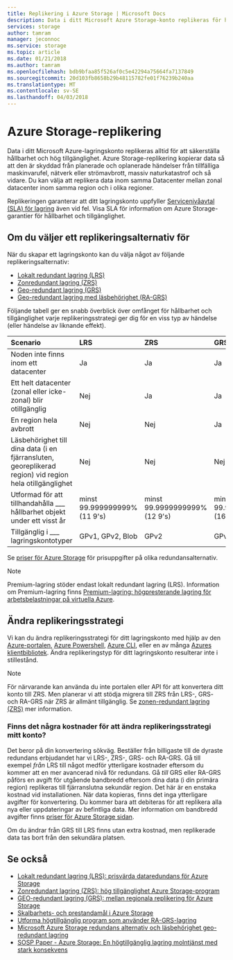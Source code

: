 ```yaml
---
title: Replikering i Azure Storage | Microsoft Docs
description: Data i ditt Microsoft Azure Storage-konto replikeras för hållbarhet och hög tillgänglighet. Replikeringsalternativ är lokalt redundant lagring (LRS), zonredundant lagring (ZRS), geo-redundant lagring (GRS) och geo-redundant lagring med läsbehörighet (RA-GRS).
services: storage
author: tamram
manager: jeconnoc
ms.service: storage
ms.topic: article
ms.date: 01/21/2018
ms.author: tamram
ms.openlocfilehash: bdb9bfaa85f526af0c5e42294a75664fa7137849
ms.sourcegitcommit: 20d103fb8658b29b48115782fe01f76239b240aa
ms.translationtype: MT
ms.contentlocale: sv-SE
ms.lasthandoff: 04/03/2018
---
```

# <a name="azure-storage-replication"></a>Azure Storage-replikering

Data i ditt Microsoft Azure-lagringskonto replikeras alltid för att säkerställa hållbarhet och hög tillgänglighet. Azure Storage-replikering kopierar data så att den är skyddad från planerade och oplanerade händelser från tillfälliga maskinvarufel, nätverk eller strömavbrott, massiv naturkatastrof och så vidare. Du kan välja att replikera data inom samma Datacenter mellan zonal datacenter inom samma region och i olika regioner.

Replikeringen garanterar att ditt lagringskonto uppfyller [Servicenivåavtal (SLA) för lagring](https://azure.microsoft.com/support/legal/sla/storage/) även vid fel. Visa SLA för information om Azure Storage-garantier för hållbarhet och tillgänglighet.

## <a name="choosing-a-replication-option"></a>Om du väljer ett replikeringsalternativ för

När du skapar ett lagringskonto kan du välja något av följande replikeringsalternativ:

* [Lokalt redundant lagring (LRS)](storage-redundancy-lrs.md)
* [Zonredundant lagring (ZRS)](storage-redundancy-zrs.md)
* [Geo-redundant lagring (GRS)](storage-redundancy-grs.md)
* [Geo-redundant lagring med läsbehörighet (RA-GRS)](storage-redundancy-grs.md#read-access-geo-redundant-storage)

Följande tabell ger en snabb överblick över omfånget för hållbarhet och tillgänglighet varje replikeringsstrategi ger dig för en viss typ av händelse (eller händelse av liknande effekt).

| Scenario | LRS | ZRS | GRS | RA-GRS |
|:--- |:--- |:--- |:--- |:--- |
| Noden inte finns inom ett datacenter |Ja |Ja |Ja |Ja
| Ett helt datacenter (zonal eller icke-zonal) blir otillgänglig |Nej |Ja |Ja |Ja |
| En region hela avbrott |Nej |Nej |Ja |Ja |
| Läsbehörighet till dina data (i en fjärransluten, georeplikerad region) vid region hela otillgänglighet |Nej |Nej |Nej |Ja |
| Utformad för att tillhandahålla ___ hållbarhet objekt under ett visst år |minst 99.999999999% (11 9's)|minst 99.9999999999% (12 9's)|minst 99.99999999999999% (16 9's)|minst 99.99999999999999% (16 9's)|
| Tillgänglig i ___ lagringskontotyper |GPv1, GPv2, Blob |GPv2 |GPv1, GPv2, Blob |GPv1, GPv2, Blob

Se [priser för Azure Storage](https://azure.microsoft.com/pricing/details/storage/) för prisuppgifter på olika redundansalternativ.

> [!NOTE]
> Premium-lagring stöder endast lokalt redundant lagring (LRS). Information om Premium-lagring finns [Premium-lagring: högpresterande lagring för arbetsbelastningar på virtuella Azure](../../virtual-machines/windows/premium-storage.md).

## <a name="changing-replication-strategy"></a>Ändra replikeringsstrategi
Vi kan du ändra replikeringsstrategi för ditt lagringskonto med hjälp av den [Azure-portalen](https://portal.azure.com/), [Azure Powershell](storage-powershell-guide-full.md), [Azure CLI](https://docs.microsoft.com/en-us/cli/azure/install-azure-cli?view=azure-cli-latest), eller en av många [ Azures klientbibliotek](https://docs.microsoft.com/en-us/azure/index?view=azure-dotnet#pivot=sdkstools). Ändra replikeringstyp för ditt lagringskonto resulterar inte i stillestånd.

   > [!NOTE]
   > För närvarande kan använda du inte portalen eller API för att konvertera ditt konto till ZRS. Men planerar vi att stödja migrera till ZRS från LRS-, GRS- och RA-GRS när ZRS är allmänt tillgänglig. Se [zonen-redundant lagring (ZRS)](storage-redundancy-zrs.md) mer information.
    
### <a name="are-there-any-costs-to-changing-my-accounts-replication-strategy"></a>Finns det några kostnader för att ändra replikeringsstrategi mitt konto?
Det beror på din konvertering sökväg. Beställer från billigaste till de dyraste redundans erbjudandet har vi LRS-, ZRS-, GRS- och RA-GRS. Gå till exempel *från* LRS till något medför ytterligare kostnader eftersom du kommer att en mer avancerad nivå för redundans. Gå *till* GRS eller RA-GRS påförs en avgift för utgående bandbredd eftersom dina data (i din primära region) replikeras till fjärranslutna sekundär region. Det här är en enstaka kostnad vid installationen. När data kopieras, finns det inga ytterligare avgifter för konvertering. Du kommer bara att debiteras för att replikera alla nya eller uppdateringar av befintliga data. Mer information om bandbredd avgifter finns [priser för Azure Storage sidan](https://azure.microsoft.com/pricing/details/storage/blobs/).

Om du ändrar från GRS till LRS finns utan extra kostnad, men replikerade data tas bort från den sekundära platsen.

## <a name="see-also"></a>Se också

- [Lokalt redundant lagring (LRS): prisvärda dataredundans för Azure Storage](storage-redundancy-lrs.md)
- [Zonredundant lagring (ZRS): hög tillgänglighet Azure Storage-program](storage-redundancy-zrs.md)
- [GEO-redundant lagring (GRS): mellan regionala replikering för Azure Storage](storage-redundancy-grs.md)
- [Skalbarhets- och prestandamål i Azure Storage](storage-scalability-targets.md)
- [Utforma högtillgänglig program som använder RA-GRS-lagring](../storage-designing-ha-apps-with-ragrs.md)
- [Microsoft Azure Storage redundans alternativ och läsbehörighet geo-redundant lagring ](http://blogs.msdn.com/b/windowsazurestorage/archive/2013/12/11/introducing-read-access-geo-replicated-storage-ra-grs-for-windows-azure-storage.aspx)
- [SOSP Paper - Azure Storage: En högtillgänglig lagring molntjänst med stark konsekvens](http://blogs.msdn.com/b/windowsazurestorage/archive/2011/11/20/windows-azure-storage-a-highly-available-cloud-storage-service-with-strong-consistency.aspx)
